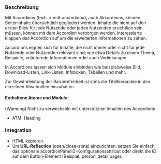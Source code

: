 
### Beschreibung
Mit Accordions (tech. «.mdl-accordion»), auch Akkordeons, können Seiteninhalte übersichtlich gegliedert werden. Inhalte die nicht auf den ersten Blick für jede Nutzende oder jeden Nutzenden ersichtlich sein müssen, können mit dem Accordion verborgen werden. Interessierte klappen das Accordion auf um die erweiterten Informationen zu sehen. <br>

Accordions eignen sich für Inhalte, die nicht immer oder nicht für jede Nutzende oder Nutzenden relevant sind; wie etwa Details zu einem Thema, Beispiele, erläuternde Informationen oder auch Verlinkungen. <br>

In Accordions lassen sich Module einbinden wie beispielsweise Bild, Download-Listen, Link-Listen, Infoboxen, Tabellen und mehr.<br>

Zur Gewährleistung der Barrierefreiheit ist stets die Titelhierarchie in den einzelnen Abschnitten einzuhalten.<br>

#### Enthaltene Atome und Module:

(Warnung) Nicht zu verwechseln mit unterstützten Inhalten des Accordions
* ATM: Heading


### Integration

<ul>
<li>HTML kopieren.

<li>Um <b>URL-Reflection</b> (open/close-state) einzurichten, setzen Sie einfach das optionale accordionPanelID-Konfigurationsattribut oder direkt die ID auf dem Button-Element (Beispiel: person_detail page).
</ul>